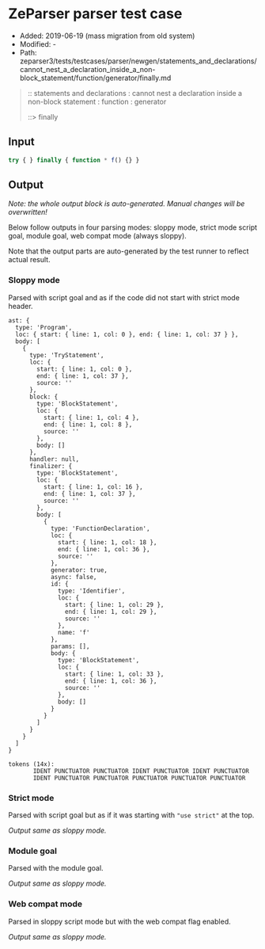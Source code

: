 # ZeParser parser test case

- Added: 2019-06-19 (mass migration from old system)
- Modified: -
- Path: zeparser3/tests/testcases/parser/newgen/statements_and_declarations/cannot_nest_a_declaration_inside_a_non-block_statement/function/generator/finally.md

> :: statements and declarations : cannot nest a declaration inside a non-block statement : function : generator
>
> ::> finally

## Input

`````js
try { } finally { function * f() {} }
`````

## Output

_Note: the whole output block is auto-generated. Manual changes will be overwritten!_

Below follow outputs in four parsing modes: sloppy mode, strict mode script goal, module goal, web compat mode (always sloppy).

Note that the output parts are auto-generated by the test runner to reflect actual result.

### Sloppy mode

Parsed with script goal and as if the code did not start with strict mode header.

`````
ast: {
  type: 'Program',
  loc: { start: { line: 1, col: 0 }, end: { line: 1, col: 37 } },
  body: [
    {
      type: 'TryStatement',
      loc: {
        start: { line: 1, col: 0 },
        end: { line: 1, col: 37 },
        source: ''
      },
      block: {
        type: 'BlockStatement',
        loc: {
          start: { line: 1, col: 4 },
          end: { line: 1, col: 8 },
          source: ''
        },
        body: []
      },
      handler: null,
      finalizer: {
        type: 'BlockStatement',
        loc: {
          start: { line: 1, col: 16 },
          end: { line: 1, col: 37 },
          source: ''
        },
        body: [
          {
            type: 'FunctionDeclaration',
            loc: {
              start: { line: 1, col: 18 },
              end: { line: 1, col: 36 },
              source: ''
            },
            generator: true,
            async: false,
            id: {
              type: 'Identifier',
              loc: {
                start: { line: 1, col: 29 },
                end: { line: 1, col: 29 },
                source: ''
              },
              name: 'f'
            },
            params: [],
            body: {
              type: 'BlockStatement',
              loc: {
                start: { line: 1, col: 33 },
                end: { line: 1, col: 36 },
                source: ''
              },
              body: []
            }
          }
        ]
      }
    }
  ]
}

tokens (14x):
       IDENT PUNCTUATOR PUNCTUATOR IDENT PUNCTUATOR IDENT PUNCTUATOR
       IDENT PUNCTUATOR PUNCTUATOR PUNCTUATOR PUNCTUATOR PUNCTUATOR
`````

### Strict mode

Parsed with script goal but as if it was starting with `"use strict"` at the top.

_Output same as sloppy mode._

### Module goal

Parsed with the module goal.

_Output same as sloppy mode._

### Web compat mode

Parsed in sloppy script mode but with the web compat flag enabled.

_Output same as sloppy mode._
